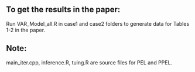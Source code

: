 ## To get the results in the paper:

Run VAR_Model_all.R in case1 and case2 folders to generate data for Tables 1-2 in the paper.

## Note:

main_iter.cpp, inference.R, tuing.R are source files for PEL and PPEL.
